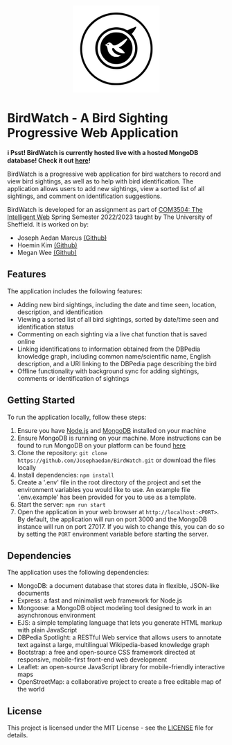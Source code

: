 <p align="center">
  <img width="200" height="200" src="public/images/logo.svg">
</p>

# BirdWatch - A Bird Sighting Progressive Web Application

**:information_source: Psst! BirdWatch is currently hosted live with a hosted MongoDB database! Check it out [here](https://birdwatch.up.railway.app/)!**

BirdWatch is a progressive web application for bird watchers to record and view bird sightings, as well as to help with bird identification. The application allows users to add new sightings, view a sorted list of all sightings, and comment on identification suggestions.

BirdWatch is developed for an assignment as part of [COM3504: The Intelligent Web](http://www.dcs.shef.ac.uk/intranet/teaching/public/modules/level3/com3504.html) Spring Semester 2022/2023 taught by The University of Sheffield. It is worked on by:

- Joseph Aedan Marcus [(Github)](https://github.com/Josephaedan)
- Hoemin Kim [(Github)](https://github.com/mimi-hwemin-kim)
- Megan Wee [(Github)](https://github.com/mweeruien)

## Features

The application includes the following features:

- Adding new bird sightings, including the date and time seen, location, description, and identification
- Viewing a sorted list of all bird sightings, sorted by date/time seen and identification status
- Commenting on each sighting via a live chat function that is saved online
- Linking identifications to information obtained from the DBPedia knowledge graph, including common name/scientific name, English description, and a URI linking to the DBPedia page describing the bird
- Offline functionality with background sync for adding sightings, comments or identification of sightings

## Getting Started

To run the application locally, follow these steps:

1. Ensure you have [Node.js](https://nodejs.org/en/download) and [MongoDB](https://www.mongodb.com/docs/manual/administration/install-community/) installed on your machine
2. Ensure MongoDB is running on your machine. More instructions can be found to run MongoDB on your platform can be found [here](https://www.mongodb.com/docs/manual/administration/install-community/)
3. Clone the repository: `git clone https://github.com/Josephaedan/BirdWatch.git` or download the files locally
4. Install dependencies: `npm install`
5. Create a '.env' file in the root directory of the project and set the environment variables you would like to use. An example file '.env.example' has been provided for you to use as a template.
6. Start the server: `npm run start`
7. Open the application in your web browser at `http://localhost:<PORT>`. By default, the application will run on port 3000 and the MongoDB instance will run on port 27017. If you wish to change this, you can do so by setting the `PORT` environment variable before starting the server.

## Dependencies

The application uses the following dependencies:

- MongoDB: a document database that stores data in flexible, JSON-like documents
- Express: a fast and minimalist web framework for Node.js
- Mongoose: a MongoDB object modeling tool designed to work in an asynchronous environment
- EJS: a simple templating language that lets you generate HTML markup with plain JavaScript
- DBPedia Spotlight: a RESTful Web service that allows users to annotate text against a large, multilingual Wikipedia-based knowledge graph
- Bootstrap: a free and open-source CSS framework directed at responsive, mobile-first front-end web development
- Leaflet: an open-source JavaScript library for mobile-friendly interactive maps
- OpenStreetMap: a collaborative project to create a free editable map of the world

## License

This project is licensed under the MIT License - see the [LICENSE](LICENSE) file for details.
